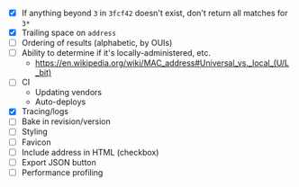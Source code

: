 - [x] If anything beyond `3` in `3fcf42` doesn't exist, don't return all matches
      for `3*`
- [x] Trailing space on `address`
- [ ] Ordering of results (alphabetic, by OUIs)
- [ ] Ability to determine if it's locally-administered, etc.
  - https://en.wikipedia.org/wiki/MAC_address#Universal_vs._local_(U/L_bit)
- [ ] CI
  - Updating vendors
  - Auto-deploys
- [x] Tracing/logs
- [ ] Bake in revision/version
- [ ] Styling
- [ ] Favicon
- [ ] Include address in HTML (checkbox)
- [ ] Export JSON button
- [ ] Performance profiling
